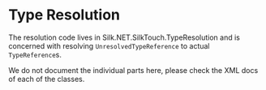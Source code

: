 # Type Resolution

The resolution code lives in Silk.NET.SilkTouch.TypeResolution and is concerned with resolving `UnresolvedTypeReference` to actual `TypeReference`s.

We do not document the individual parts here, please check the XML docs of each of the classes.

